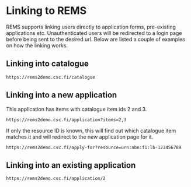 ---
---

# Linking to REMS

REMS supports linking users directly to application forms, pre-existing applications etc. Unauthenticated users will be redirected to a login page before being sent to the desired url. Below are listed a couple of examples on how the linking works.

## Linking into catalogue

```
https://rems2demo.csc.fi/catalogue
```

## Linking into a new application

This application has items with catalogue item ids 2 and 3.

```
https://rems2demo.csc.fi/application?items=2,3
```

If only the resource ID is known, this will find out which catalogue item matches it and will redirect to the new application page for it.

```
https://rems2demo.csc.fi/apply-for?resource=urn:nbn:fi:lb-123456789
```

## Linking into an existing application

```
https://rems2demo.csc.fi/application/2
```
